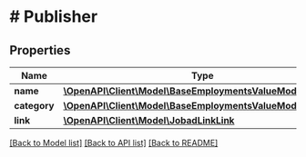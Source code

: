 # # Publisher

## Properties

Name | Type | Description | Notes
------------ | ------------- | ------------- | -------------
**name** | [**\OpenAPI\Client\Model\BaseEmploymentsValueModelStrictStr**](BaseEmploymentsValueModelStrictStr.md) |  | [optional]
**category** | [**\OpenAPI\Client\Model\BaseEmploymentsValueModelStrictStr**](BaseEmploymentsValueModelStrictStr.md) |  | [optional]
**link** | [**\OpenAPI\Client\Model\JobadLinkLink**](JobadLinkLink.md) |  | [optional]

[[Back to Model list]](../../README.md#models) [[Back to API list]](../../README.md#endpoints) [[Back to README]](../../README.md)
